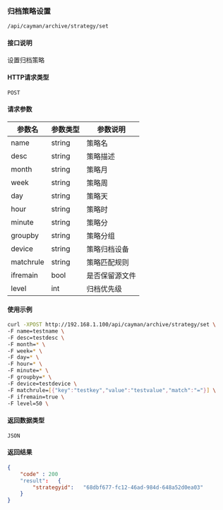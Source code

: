 ### 归档策略设置
`/api/cayman/archive/strategy/set`

#### 接口说明
设置归档策略

#### HTTP请求类型
`POST`

#### 请求参数
|参数名|参数类型|参数说明|
|--|--|--|
|name|string|策略名|
|desc|string|策略描述|
|month|string|策略月|
|week|string|策略周|
|day|string|策略天|
|hour|string|策略时|
|minute|string|策略分|
|groupby|string|策略分组|
|device|string|策略归档设备|
|matchrule|string|策略匹配规则|
|ifremain|bool|是否保留源文件|
|level|int|归档优先级|

#### 使用示例
```sh
curl -XPOST http://192.168.1.100/api/cayman/archive/strategy/set \
-F name=testname \
-F desc=testdesc \
-F month=* \
-F week=* \
-F day=* \
-F hour=* \
-F minute=* \
-F groupby=* \
-F device=testdevice \
-F matchrule=[{"key":"testkey","value":"testvalue","match":"="}] \
-F ifremain=true \
-F level=50 \
```

#### 返回数据类型
`JSON`

#### 返回结果
```json
{
    "code" : 200
    "result":	{
		"strategyid":	"68dbf677-fc12-46ad-984d-648a52d0ea03"
	}
}
```

